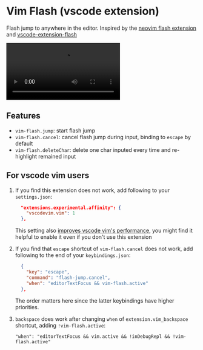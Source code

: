 # Vim Flash (vscode extension)

Flash jump to anywhere in the editor. Inspired by the [neovim flash extension](https://github.com/folke/flash.nvim) and [vscode-extension-flash](https://github.com/bzy-debug-orgnization/vscode-extension-flash)

![demo](./assets/example.mp4)

## Features

- `vim-flash.jump`: start flash jump
- `vim-flash.cancel`: cancel flash jump during input, binding to `escape` by default
- `vim-flash.deleteChar`: delete one char inputed every time and re-highlight remained input

## For vscode vim users

1. If you find this extension does not work, add following to your `settings.json`:

   ```json
     "extensions.experimental.affinity": {
       "vscodevim.vim": 1
     },
   ```

   This setting also [improves vscode vim's performance](https://github.com/VSCodeVim/Vim?tab=readme-ov-file#-faq), you might find it helpful to enable it even if you don't use this extension

2. If you find that `escape` shortcut of `vim-flash.cancel` does not work, add following to the end of your `keybindings.json`:

   ```json
     {
       "key": "escape",
       "command": "flash-jump.cancel",
       "when": "editorTextFocus && vim-flash.active"
     },
   ```

   The order matters here since the latter keybindings have higher priorities.

3. `backspace` does work after changing `when` of `extension.vim_backspace` shortcut, adding `!vim-flash.active`:

   ```plain
   "when": "editorTextFocus && vim.active && !inDebugRepl && !vim-flash.active"
   ```